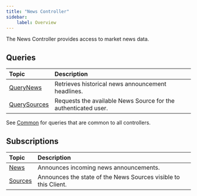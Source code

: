 ```yaml
---
title: "News Controller"
sidebar:
    label: Overview
---
```


The News Controller provides access to market news data.

## Queries

| Topic | Description |
| :--- | :--- |
| [QueryNews](querynews/) | Retrieves historical news announcement headlines. |
| [QuerySources](querysources/) | Requests the available News Source for the authenticated user. |

See [Common](../../controllers/common/) for queries that are common to all controllers.

## Subscriptions

| Topic | Description |
| :--- | :--- |
| [News](news/) | Announces incoming news announcements. |
| [Sources](sources/) | Announces the state of the News Sources visible to this Client. |

